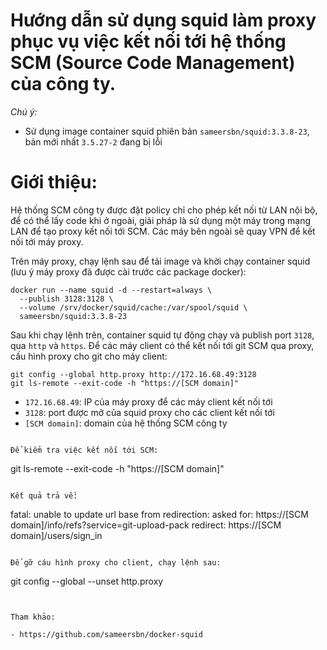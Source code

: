 # Hướng dẫn sử dụng squid làm proxy phục vụ việc kết nối tới hệ thống SCM (Source Code Management) của công ty.
*Chú ý:*
 - Sử dụng image container squid phiên bản `sameersbn/squid:3.3.8-23`, bản mới nhất `3.5.27-2` đang bị lỗi 

# Giới thiệu:
Hệ thống SCM công ty được đặt policy chỉ cho phép kết nối từ LAN nội bộ, để có thể lấy code khi ở ngoài, giải pháp là sử dụng một máy trong mạng LAN để tạo proxy kết nối tới SCM. Các máy bên ngoài sẽ quay VPN để kết nối tới máy proxy.


Trên máy proxy, chạy lệnh sau để tải image và khời chạy container squid (lưu ý máy proxy đã được cài trước các package docker):
```
docker run --name squid -d --restart=always \
  --publish 3128:3128 \
  --volume /srv/docker/squid/cache:/var/spool/squid \
  sameersbn/squid:3.3.8-23
```

Sau khi chạy lệnh trên, container squid tự động chạy và publish port `3128`, qua `http` và `https`. Để các máy client có thể kết nối tới git SCM qua proxy, cấu hình proxy cho git cho máy client:
```
git config --global http.proxy http://172.16.68.49:3128
git ls-remote --exit-code -h "https://[SCM domain]"
```

 - `172.16.68.49`: IP của máy proxy để các máy client kết nối tới
 - `3128`: port được mở của squid proxy cho các client kết nối tới
 - `[SCM domain]`: domain của hệ thống SCM công ty


```

Để kiểm tra việc kết nối tới SCM:
```
git ls-remote --exit-code -h "https://[SCM domain]"
```

Kết quả trả về:
```
fatal: unable to update url base from redirection:
  asked for: https://[SCM domain]/info/refs?service=git-upload-pack
   redirect: https://[SCM domain]/users/sign_in
```

Để gỡ cáu hình proxy cho client, chạy lệnh sau:
```
git config --global --unset http.proxy  
```


Tham khảo:

- https://github.com/sameersbn/docker-squid

